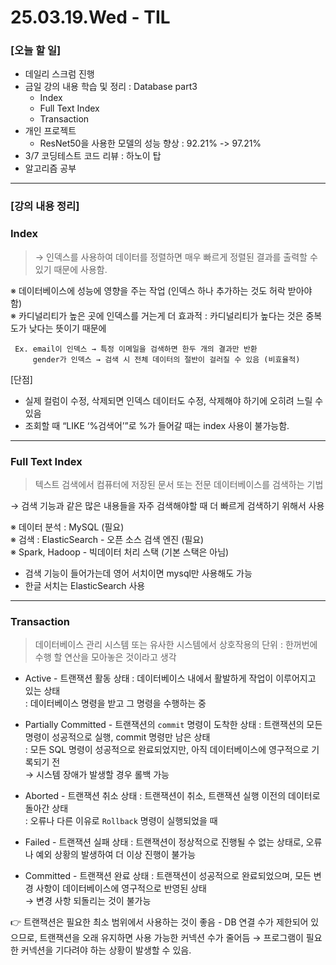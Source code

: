 # 25.03.19.Wed - TIL

### [오늘 할 일]

- 데일리 스크럼 진행
- 금일 강의 내용 학습 및 정리 : Database part3
     - Index
     - Full Text Index
     - Transaction
- 개인 프로젝트
     - ResNet50을 사용한 모델의 성능 향상 : 92.21% -> 97.21%
- 3/7 코딩테스트 코드 리뷰 : 하노이 탑
- 알고리즘 공부

---

### [강의 내용 정리]

### Index

> → 인덱스를 사용하여 데이터를 정렬하면 매우 빠르게 정렬된 결과를 출력할 수 있기 때문에 사용함.
> 

※ 데이터베이스에 성능에 영향을 주는 작업 (인덱스 하나 추가하는 것도 허락 받아야 함)  
※ 카디널리티가 높은 곳에 인덱스를 거는게 더 효과적
     : 카디널리티가 높다는 것은 중복도가 낮다는 뜻이기 때문에 

     Ex. email이 인덱스 → 특정 이메일을 검색하면 한두 개의 결과만 반환
         gender가 인덱스 → 검색 시 전체 데이터의 절반이 걸러질 수 있음 (비효율적)

[단점]

- 실제 컬럼이 수정, 삭제되면 인덱스 데이터도 수정, 삭제해야 하기에 오히려 느릴 수 있음
- 조회할 때 “LIKE ‘%검색어’”로 %가 들어갈 때는 index 사용이 불가능함.

---

### Full Text Index

> 텍스트 검색에서 컴퓨터에 저장된 문서 또는 전문 데이터베이스를 검색하는 기법
> 

→ 검색 기능과 같은 많은 내용들을 자주 검색해야할 때 더 빠르게 검색하기 위해서 사용 

※ 데이터 분석 : MySQL (필요)  
※ 검색 : ElasticSearch - 오픈 소스 검색 엔진 (필요)  
※ Spark, Hadoop - 빅데이터 처리 스택 (기본 스택은 아님)

- 검색 기능이 들어가는데 영어 서치이면 mysql만 사용해도 가능
- 한글 서치는 ElasticSearch 사용

---

### Transaction

> 데이터베이스 관리 시스템 또는 유사한 시스템에서 상호작용의 단위
: 한꺼번에 수행 할 연산을 모아놓은 것이라고 생각
> 

- Active - 트랜잭션 활동 상태
    : 데이터베이스 내에서 활발하게 작업이 이루어지고 있는 상태  
    : 데이터베이스 명령을 받고 그 명령을 수행하는 중
    
- Partially Committed - 트랜잭션의 `commit` 명령이 도착한 상태
    : 트랜잭션의 모든 명령이 성공적으로 실행, commit 명령만 남은 상태  
    : 모든 SQL 명령이 성공적으로 완료되었지만, 아직 데이터베이스에 영구적으로 기록되기 전  
    → 시스템 장애가 발생할 경우 롤백 가능 
    
- Aborted - 트랜잭션 취소 상태
    : 트랜잭션이 취소, 트랜잭션 실행 이전의 데이터로 돌아간 상태  
    : 오류나 다른 이유로 `Rollback` 명령이 실행되었을 때
    
- Failed - 트랜잭션 실패 상태
    : 트랜잭션이 정상적으로 진행될 수 없는 상태로, 오류나 예외 상황의 발생하여 더 이상 진행이 불가능
    
- Committed - 트랜잭션 완료 상태
    : 트랜잭션이 성공적으로 완료되었으며, 모든 변경 사항이 데이터베이스에 영구적으로 반영된 상태  
    → 변경 사항 되돌리는 것이 불가능 
    

<aside>
👉 트랜잭션은 필요한 최소 범위에서 사용하는 것이 좋음  
- DB 연결 수가 제한되어 있으므로, 트랜잭션을 오래 유지하면 사용 가능한 커넥션 수가 줄어듬  
    → 프로그램이 필요한 커넥션을 기다려야 하는 상황이 발생할 수 있음.
</aside>
